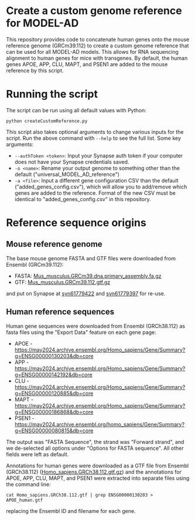 # Create a custom genome reference for MODEL-AD

This repository provides code to concatenate human genes onto the mouse reference genome (GRCm39.112) to create a
custom genome reference that can be used for all MODEL-AD models. This allows for RNA sequencing alignment to human
genes for mice with transgenes. By default, the human genes APOE, APP, CLU, MAPT, and PSEN1 are added to the mouse
reference by this script.

# Running the script

The script can be run using all default values with Python:
```
python createCustomReference.py
```

This script also takes optional arguments to change various inputs for the script. Run the above command with `--help` to see the full list. Some key arguments:
* `--authToken <token>`: Input your Synapse auth token if your computer does not have your Synapse credentials saved.
* `-o <name>`: Rename your output genome to something other than the default ("universal_MODEL_AD_reference")
* `-a <file>`: Input a different gene configuration CSV than the default ("added_genes_config.csv"), which will allow you to add/remove which genes are added to the reference. Format of the new CSV must be identical to "added_genes_config.csv" in this repository.

# Reference sequence origins

## Mouse reference genome

The base mouse genome FASTA and GTF files were downloaded from Ensembl (GRCm39.112):
* FASTA: [Mus_musculus.GRCm39.dna.primary_assembly.fa.gz](https://ftp.ensembl.org/pub/release-112/fasta/mus_musculus/dna/Mus_musculus.GRCm39.dna.primary_assembly.fa.gz)
* GTF: [Mus_musculus.GRCm39.112.gtf.gz](https://ftp.ensembl.org/pub/release-112/gtf/mus_musculus/Mus_musculus.GRCm39.112.gtf.gz)

and put on Synapse at 
[syn61779422](https://www.synapse.org/Synapse:syn61779422) and [syn61779397](https://www.synapse.org/Synapse:syn61779397) for re-use.


## Human reference sequences

Human gene sequences were downloaded from Ensembl (GRCh38.112) as fasta files using the "Export Data" feature on each 
gene page:
* APOE - https://may2024.archive.ensembl.org/Homo_sapiens/Gene/Summary?g=ENSG00000130203&db=core
* APP - https://may2024.archive.ensembl.org/Homo_sapiens/Gene/Summary?g=ENSG00000142192&db=core
* CLU - https://may2024.archive.ensembl.org/Homo_sapiens/Gene/Summary?g=ENSG00000120885&db=core
* MAPT - https://may2024.archive.ensembl.org/Homo_sapiens/Gene/Summary?g=ENSG00000186868&db=core
* PSEN1 - https://may2024.archive.ensembl.org/homo_sapiens/Gene/Summary?g=ENSG00000080815&db=core

The output was "FASTA Sequence", the strand was "Forward strand", and we de-selected all options under "Options for 
FASTA sequence". All other fields were left as default.

Annotations for human genes were downloaded as a GTF file from Ensembl (GRCh38.112) ([Homo_sapiens.GRCh38.112.gtf.gz](https://ftp.ensembl.org/pub/release-112/gtf/homo_sapiens/Homo_sapiens.GRCh38.112.gtf.gz)) and the annotations for APOE, 
APP, CLU, MAPT, and PSEN1 were extracted into separate files using the command line:
```
cat Homo_sapiens.GRCh38.112.gtf | grep ENSG00000130203 > APOE_human.gtf
```
replacing the Ensembl ID and filename for each gene.
